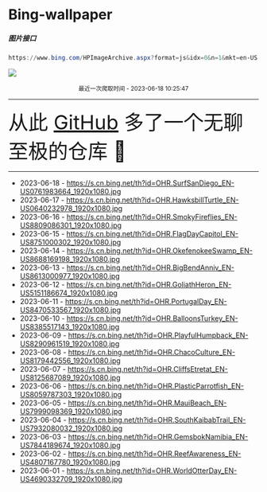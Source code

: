 # Bing-wallpaper

##### 图片接口

```powershell
https://www.bing.com/HPImageArchive.aspx?format=js&idx=0&n=1&mkt=en-US
```

 ![](https://s.cn.bing.net/th?id=OHR.SurfSanDiego_EN-US0761983664_1920x1080.jpg)

<p align='center' >
    <small>
        最近一次爬取时间 - 2023-06-18 10:25:47
    </small>
    <br>
    <hr>
    <font size=7>
        <small>
           从此 <a href='https://github.com/'>GitHub</a> 多了一个无聊至极的仓库  🍳
        </small>
    </font>
    <hr>
</p>


- 2023-06-18 - https://s.cn.bing.net/th?id=OHR.SurfSanDiego_EN-US0761983664_1920x1080.jpg 
- 2023-06-17 - https://s.cn.bing.net/th?id=OHR.HawksbillTurtle_EN-US0640232978_1920x1080.jpg 
- 2023-06-16 - https://s.cn.bing.net/th?id=OHR.SmokyFireflies_EN-US8809086301_1920x1080.jpg 
- 2023-06-15 - https://s.cn.bing.net/th?id=OHR.FlagDayCapitol_EN-US8751000302_1920x1080.jpg 
- 2023-06-14 - https://s.cn.bing.net/th?id=OHR.OkefenokeeSwamp_EN-US8688169198_1920x1080.jpg 
- 2023-06-13 - https://s.cn.bing.net/th?id=OHR.BigBendAnniv_EN-US8613000977_1920x1080.jpg 
- 2023-06-12 - https://s.cn.bing.net/th?id=OHR.GoliathHeron_EN-US5151186674_1920x1080.jpg 
- 2023-06-11 - https://s.cn.bing.net/th?id=OHR.PortugalDay_EN-US8470533567_1920x1080.jpg 
- 2023-06-10 - https://s.cn.bing.net/th?id=OHR.BalloonsTurkey_EN-US8385517143_1920x1080.jpg 
- 2023-06-09 - https://s.cn.bing.net/th?id=OHR.PlayfulHumpback_EN-US8290961519_1920x1080.jpg 
- 2023-06-08 - https://s.cn.bing.net/th?id=OHR.ChacoCulture_EN-US8179442556_1920x1080.jpg 
- 2023-06-07 - https://s.cn.bing.net/th?id=OHR.CliffsEtretat_EN-US8125687089_1920x1080.jpg 
- 2023-06-06 - https://s.cn.bing.net/th?id=OHR.PlasticParrotfish_EN-US8059787303_1920x1080.jpg 
- 2023-06-05 - https://s.cn.bing.net/th?id=OHR.MauiBeach_EN-US7999098369_1920x1080.jpg 
- 2023-06-04 - https://s.cn.bing.net/th?id=OHR.SouthKaibabTrail_EN-US7932080032_1920x1080.jpg 
- 2023-06-03 - https://s.cn.bing.net/th?id=OHR.GemsbokNamibia_EN-US7844189674_1920x1080.jpg 
- 2023-06-02 - https://s.cn.bing.net/th?id=OHR.ReefAwareness_EN-US4807167780_1920x1080.jpg 
- 2023-06-01 - https://s.cn.bing.net/th?id=OHR.WorldOtterDay_EN-US4690332709_1920x1080.jpg 
